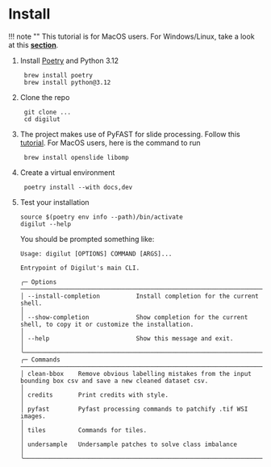 # Install

!!! note ""
    This tutorial is for MacOS users. For Windows/Linux, take a look at this [**section**](./trustii.md).

1. Install [Poetry](https://python-poetry.org/docs/) and Python 3.12

        brew install poetry
        brew install python@3.12

2. Clone the repo

        git clone ...
        cd digilut

3. The project makes use of PyFAST for slide processing. Follow this [tutorial](https://fast.eriksmistad.no/install.html). For MacOS users, here is the command to run

        brew install openslide libomp

4. Create a virtual environment

        poetry install --with docs,dev

5. Test your installation

    ```console
    source $(poetry env info --path)/bin/activate 
    digilut --help
    ```

    You should be prompted something like:

    ```console
    Usage: digilut [OPTIONS] COMMAND [ARGS]...                                                                                                        
                                                                                                                                                    
    Entrypoint of Digilut's main CLI.                                                                                                                 
                                                                                                                                                    
    ╭─ Options ───────────────────────────────────────────────────────────────────────────────────────────────────────────────────────────────────────╮
    │ --install-completion          Install completion for the current shell.                                                                         │
    │ --show-completion             Show completion for the current shell, to copy it or customize the installation.                                  │
    │ --help                        Show this message and exit.                                                                                       │
    ╰─────────────────────────────────────────────────────────────────────────────────────────────────────────────────────────────────────────────────╯
    ╭─ Commands ──────────────────────────────────────────────────────────────────────────────────────────────────────────────────────────────────────╮
    │ clean-bbox    Remove obvious labelling mistakes from the input bounding box csv and save a new cleaned dataset csv.                             │
    │ credits       Print credits with style.                                                                                                         │
    │ pyfast        Pyfast processing commands to patchify .tif WSI images.                                                                           │
    │ tiles         Commands for tiles.                                                                                                               │
    │ undersample   Undersample patches to solve class imbalance                                                                                      │
    ╰─────────────────────────────────────────────────────────────────────────────────────────────────────────────────────────────────────────────────╯

    ```
